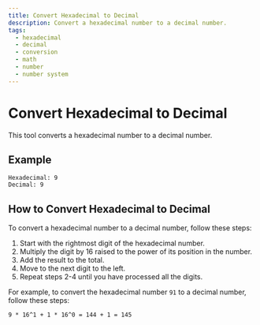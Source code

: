 ```yaml
---
title: Convert Hexadecimal to Decimal
description: Convert a hexadecimal number to a decimal number.
tags:
  - hexadecimal
  - decimal
  - conversion
  - math
  - number
  - number system
---
```


# Convert Hexadecimal to Decimal

This tool converts a hexadecimal number to a decimal number.

## Example

```text
Hexadecimal: 9
Decimal: 9
```

## How to Convert Hexadecimal to Decimal

To convert a hexadecimal number to a decimal number, follow these steps:

1. Start with the rightmost digit of the hexadecimal number.
2. Multiply the digit by 16 raised to the power of its position in the number.
3. Add the result to the total.
4. Move to the next digit to the left.
5. Repeat steps 2-4 until you have processed all the digits.

For example, to convert the hexadecimal number `91` to a decimal number, follow these steps:

```text
9 * 16^1 + 1 * 16^0 = 144 + 1 = 145
```
